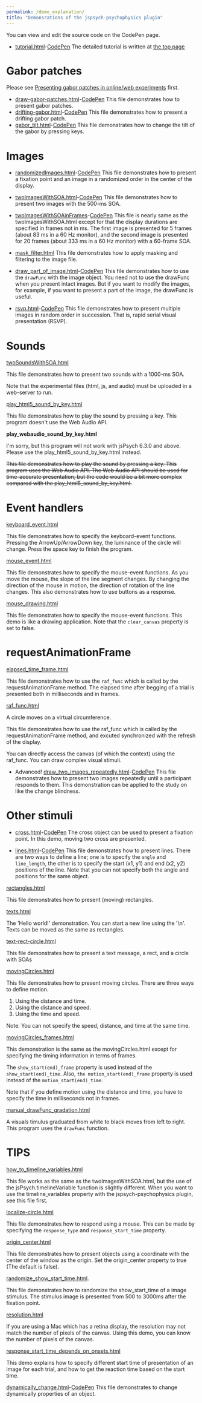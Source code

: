 ```yaml
---
permalink: /demo_explanation/
title: "Demonsrations of the jspsych-psychophysics plugin"
---
```


You can view and edit the source code on the CodePen page.

- [tutorial.html](https://www.hes.kyushu-u.ac.jp/~kurokid/jspsychophysics/demos/tutorial.html)-[CodePen](https://codepen.io/kurokida/pen/JjJoXWG) The detailed tutorial is written at [the top page](http://jspsychophysics.hes.kyushu-u.ac.jp/)

# Gabor patches

Please see [Presenting gabor patches in online/web experiments](gabor.md) first.

- [draw-gabor-patches.html](https://www.hes.kyushu-u.ac.jp/~kurokid/jspsychophysics/demos/draw-gabor-patches.html)-[CodePen](https://codepen.io/kurokida/pen/NWgPVxX) This file demonstrates how to present gabor patches.
- [drifting-gabor.html](https://www.hes.kyushu-u.ac.jp/~kurokid/jspsychophysics/demos/drifting-gabor.html)-[CodePen](https://codepen.io/kurokida/pen/gORbJMW) This file demonstrates how to present a drifting gabor patch.
- [gabor_tilt.html](https://www.hes.kyushu-u.ac.jp/~kurokid/jspsychophysics/demos/gabor_tilt.html)-[CodePen](https://codepen.io/kurokida/pen/YzrvjvV) This file demonstrates how to change the tilt of the gabor by pressing keys.

# Images

- [randomizedImages.html](https://www.hes.kyushu-u.ac.jp/~kurokid/jspsychophysics/demos/randomizedImages.html)-[CodePen](https://codepen.io/kurokida/pen/jOwEowv) This file demonstrates how to present a fixation point and an image in a randomized order in the center of the display.

- [twoImagesWithSOA.html](https://www.hes.kyushu-u.ac.jp/~kurokid/jspsychophysics/demos/twoImagesWithSOA.html)-[CodePen](https://codepen.io/kurokida/pen/BaZjxov) This file demonstrates how to present two images with the 500-ms SOA.

- [twoImagesWithSOAinFrames](https://www.hes.kyushu-u.ac.jp/~kurokid/jspsychophysics/demos/twoImagesWithSOAinFrames.html)-[CodePen](https://codepen.io/kurokida/pen/NWgxMNV) This file is nearly same as the twoImagesWithSOA.html except for that the display durations are specified in frames not in ms. The first image is presented for 5 frames (about 83 ms in a 60 Hz monitor), and the second image is presented for 20 frames (about 333 ms in a 60 Hz monitor) with a 60-frame SOA.

- [mask_filter.html](https://www.hes.kyushu-u.ac.jp/~kurokid/jspsychophysics/demos/mask_filter.html) This file demonstrates how to apply masking and filtering to the image file.

- [draw_part_of_image.html](https://www.hes.kyushu-u.ac.jp/~kurokid/jspsychophysics/demos/draw_part_of_image.html)-[CodePen](https://codepen.io/kurokida/pen/OJgMZRd) This file demonstrates how to use the `drawFunc` with the image object. You need not to use the drawFunc when you present intact images. But if you want to modify the images, for example, if you want to present a part of the image, the drawFunc is useful.

- [rsvp.html](https://www.hes.kyushu-u.ac.jp/~kurokid/jspsychophysics/demos/rsvp.html)-[CodePen](https://codepen.io/kurokida/pen/KKqwzyE) This file demonstrates how to present multiple images in random order in succession. That is, rapid serial visual presentation (RSVP).

# Sounds

[twoSoundsWithSOA.html](https://www.hes.kyushu-u.ac.jp/~kurokid/jspsychophysics/demos/twoSoundsWithSOA.html)

This file demonstrates how to present two sounds with a 1000-ms SOA.

Note that the experimental files (html, js, and audio) must be uploaded in a web-server to run.

[play_html5_sound_by_key.html](https://www.hes.kyushu-u.ac.jp/~kurokid/jspsychophysics/demos/play_html5_sound_by_key.html)

This file demonstrates how to play the sound by pressing a key. This program doesn't use the Web Audio API.

**play_webaudio_sound_by_key.html**

I'm sorry, but this program will not work with jsPsych 6.3.0 and above. Please use the play_html5_sound_by_key.html instead.

~~This file demonstrates how to play the sound by pressing a key. This program uses the Web Audio API. The Web Audio API should be used for time-accurate presentation, but the code would be a bit more complex compared with the play_html5_sound_by_key.html.~~

# Event handlers

[keyboard_event.html](https://www.hes.kyushu-u.ac.jp/~kurokid/jspsychophysics/demos/keyboard_event.html)

This file demonstrates how to specify the keyboard-event functions. Pressing the ArrowUp/ArrowDown key, the luminance of the circle will change. Press the space key to finish the program.

[mouse_event.html](https://www.hes.kyushu-u.ac.jp/~kurokid/jspsychophysics/demos/mouse_event.html)

This file demonstrates how to specify the mouse-event functions. As you move the mouse, the slope of the line segment changes. By changing the direction of the mouse in motion, the direction of rotation of the line changes. This also demonstrates how to use buttons as a response.

[mouse_drawing.html](https://www.hes.kyushu-u.ac.jp/~kurokid/jspsychophysics/demos/mouse_drawing.html)

This file demonstrates how to specify the mouse-event functions. This demo is like a drawing application. Note that the `clear_canvas` property is set to false.

# requestAnimationFrame

[elapsed_time_frame.html](https://www.hes.kyushu-u.ac.jp/~kurokid/jspsychophysics/demos/elapsed_time_frame.html)

This file demonstrates how to use the `raf_func` which is called by the requestAnimationFrame method. The elapsed time after begging of a trial is presented both in milliseconds and in frames.

[raf_func.html](https://www.hes.kyushu-u.ac.jp/~kurokid/jspsychophysics/demos/raf_func.html)

A circle moves on a virtual circumference.

This file demonstrates how to use the raf_func which is called by the requestAnimationFrame method, and excuted synchronized with the refresh of the display.

You can directly access the canvas (of which the context) using the raf_func. You can draw complex visual stimuli.

- Advanced! [draw_two_images_repeatedly.html](https://www.hes.kyushu-u.ac.jp/~kurokid/jspsychophysics/demos/draw_two_images_repeatedly.html)-[CodePen](https://codepen.io/kurokida/pen/KKqwLax) This file demonstrates how to present two images repeatedly until a participant responds to them. This demonstration can be applied to the study on like the change blindness.


# Other stimuli

- [cross.html](https://www.hes.kyushu-u.ac.jp/~kurokid/jspsychophysics/demos/cross.html)-[CodePen](https://codepen.io/kurokida/pen/rNwaxRP) The cross object can be used to present a fixation point. In this demo, moving two cross are presented. 

- [lines.html](https://www.hes.kyushu-u.ac.jp/~kurokid/jspsychophysics/demos/lines.html)-[CodePen](https://codepen.io/kurokida/pen/JjJxWwK) This file demonstrates how to present lines. There are two ways to define a line; one is to specify the `angle` and `line_length`, the other is to specify the start (x1, y1) and end (x2, y2) positions of the line. Note that you can not specify both the angle and positions for the same object.

[rectangles.html](https://www.hes.kyushu-u.ac.jp/~kurokid/jspsychophysics/demos/rectangles.html)

This file demonstrates how to present (moving) rectangles.

[texts.html](https://www.hes.kyushu-u.ac.jp/~kurokid/jspsychophysics/demos/texts.html)

The 'Hello world!' demonstration. You can start a new line using the '\n'. Texts can be moved as the same as rectangles.

[text-rect-circle.html](https://www.hes.kyushu-u.ac.jp/~kurokid/jspsychophysics/demos/text-rect-circle.html)

This file demonstrates how to present a text message, a rect, and a circle with SOAs

[movingCircles.html](https://www.hes.kyushu-u.ac.jp/~kurokid/jspsychophysics/demos/movingCircles.html)

This file demonstrates how to present moving circles. There are three ways to define motion. 

1. Using the distance and time. 
2. Using the distance and speed.
3. Using the time and speed.
    
Note: You can not specify the speed, distance, and time at the same time.
    
[movingCircles_frames.html](https://www.hes.kyushu-u.ac.jp/~kurokid/jspsychophysics/demos/movingCircles_frames.html)

This demonstration is the same as the movingCircles.html except for specifying the timing information in terms of frames.

The `show_start(end)_frame` property is used instead of the `show_start(end)_time`.
Also, `the motion_start(end)_frame` property is used instead of the `motion_start(end)_time`.

Note that if you define motion using the distance and time, you have to specify the time in milliseconds not in frames.

[manual_drawFunc_gradation.html](https://www.hes.kyushu-u.ac.jp/~kurokid/jspsychophysics/demos/manual_drawFunc_gradation.html)

A visuals timulus graduated from white to black moves from left to right. This program uses the `drawFunc` function.

# TIPS

[how_to_timeline_variables.html](https://www.hes.kyushu-u.ac.jp/~kurokid/jspsychophysics/demos/how_to_timeline_variables.html)

This file works as the same as the twoImagesWithSOA.html, but the use of the jsPsych.timelineVariable function is slightly different. When you want to use the timeline_variables property with the jspsych-psychophysics plugin, see this file first.

[localize-circle.html](https://www.hes.kyushu-u.ac.jp/~kurokid/jspsychophysics/demos/localize-circle.html)

This file demonstrates how to respond using a mouse. This can be made by specifying the `response_type` and `response_start_time` property.
    
[origin_center.html](https://www.hes.kyushu-u.ac.jp/~kurokid/jspsychophysics/demos/origin_center.html)

This file demonstrates how to present objects using a coordinate with the center of the window as the origin. Set the origin_center property to true (The default is false).

[randomize_show_start_time.html](https://www.hes.kyushu-u.ac.jp/~kurokid/jspsychophysics/demos/randomize_show_start_time.html).

This file demonstrates how to randomize the show_start_time of a image stimulus. The stimulus image is presented from 500 to 3000ms after the fixation point.

[resolution.html](https://www.hes.kyushu-u.ac.jp/~kurokid/jspsychophysics/demos/resolution.html)

If you are using a Mac which has a retina display, the resolution may not match the number of pixels of the canvas. Using this demo, you can know the number of pixels of the canvas.

[response_start_time_depends_on_onsets.html](https://www.hes.kyushu-u.ac.jp/~kurokid/jspsychophysics/demos/response_start_time_depends_on_onsets.html)

This demo explains how to specify different start time of presentation of an image for each trial, and how to get the reaction time based on the start time.

[dynamically_change.html](https://www.hes.kyushu-u.ac.jp/~kurokid/jspsychophysics/demos/dynamically_change.html)-[CodePen](https://codepen.io/kurokida/pen/VwWgbwz) This file demonstrates to change dynamically properties of an object.